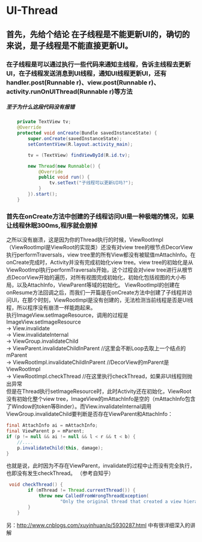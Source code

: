 # UI-Thread
## 首先，先给个结论  在子线程是不能更新UI的，确切的来说，是子线程是不能直接更新UI。
### 在子线程是可以通过执行一些代码来通知主线程，告诉主线程去更新UI，在子线程发送消息到UI线程，通知UI线程更新UI，还有 handler.post(Runnable r)、view.post(Runnable r)、activity.runOnUIThread(Runnable r)等方法
##### 至于为什么这段代码没有报错
```java
    private TextView tv;
    @Override
    protected void onCreate(Bundle savedInstanceState) {
        super.onCreate(savedInstanceState);
        setContentView(R.layout.activity_main);

        tv = (TextView) findViewById(R.id.tv);

        new Thread(new Runnable() {
            @Override
            public void run() {
                tv.setText("子线程可以更新UI吗?");
            }
        }).start();
    }
```
### 首先在onCreate方法中创建的子线程访问UI是一种极端的情况，如果让线程休眠300ms,程序就会崩掉</br>
之所以没有崩溃，这是因为你的Thread执行的时候，ViewRootImpl（ViewRootImpl是ViewRoot的实现类）还没有对view tree的根节点DecorView执行performTraversals，view tree里的所有View都没有被赋值mAttachInfo。在onCreate完成时，Activity并没有完成初始化view tree。view tree的初始化是从ViewRootImpl执行performTraversals开始，这个过程会对view tree进行从根节点DecorView开始的遍历，对所有视图完成初始化，初始化包括视图的大小布局，以及AttachInfo，ViewParent等域的初始化。 ViewRootImpl的创建在onResume方法回调之后，而我们一开篇是在onCreate方法中创建了子线程并访问UI，在那个时刻，ViewRootImpl是没有创建的，无法检测当前线程是否是UI线程，所以程序没有崩溃一样能跑起来。</br>
执行ImageView.setImageResource，调用的过程是ImageView.setImageResource </br>
-> View.invalidate </br>
-> View.invalidateInternal </br>
-> ViewGroup.invalidateChild</br>
-> ViewParent.invalidateChildInParent //这里会不断Loop去取上一个结点的mParent</br>
-> ViewRootImpl.invalidateChildInParent //DecorView的mParent是ViewRootImpl</br>
-> ViewRootImpl.checkThread //在这里执行checkThread，如果非UI线程则抛出异常</br>
但是在Thread执行setImageResource时，此时Activity还在初始化，ViewRoot没有初始化整个view tree，ImageView的mAttachInfo是空的（mAttachInfo包含了Window的token等Binder）。而View.invalidateInternal调用ViewGroup.invalidateChild要判断是否存在ViewParent和AttachInfo：
```java
final AttachInfo ai = mAttachInfo;
final ViewParent p = mParent;
if (p != null && ai != null && l < r && t < b) {
    //....
    p.invalidateChild(this, damage);
}
```
也就是说，此时因为不存在ViewParent，invalidate的过程中止而没有完全执行，也即没有发生checkThread。
（参考自知乎）
```java
 void checkThread() {
        if (mThread != Thread.currentThread()) {
            throw new CalledFromWrongThreadException(
                    "Only the original thread that created a view hierarchy can touch its views.");
        }
    }
```
 另：http://www.cnblogs.com/xuyinhuan/p/5930287.html 中有很详细深入的讲解
